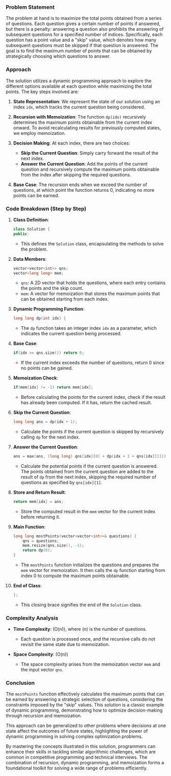 ### Problem Statement

The problem at hand is to maximize the total points obtained from a series of questions. Each question gives a certain number of points if answered, but there is a penalty: answering a question also prohibits the answering of subsequent questions for a specified number of indices. Specifically, each question has a point value and a "skip" value, which denotes how many subsequent questions must be skipped if that question is answered. The goal is to find the maximum number of points that can be obtained by strategically choosing which questions to answer.

### Approach

The solution utilizes a dynamic programming approach to explore the different options available at each question while maximizing the total points. The key steps involved are:

1. **State Representation**: We represent the state of our solution using an index `idx`, which tracks the current question being considered.

2. **Recursion with Memoization**: The function `dp(idx)` recursively determines the maximum points obtainable from the current index onward. To avoid recalculating results for previously computed states, we employ memoization.

3. **Decision Making**: At each index, there are two choices:
   - **Skip the Current Question**: Simply carry forward the result of the next index.
   - **Answer the Current Question**: Add the points of the current question and recursively compute the maximum points obtainable from the index after skipping the required questions.

4. **Base Case**: The recursion ends when we exceed the number of questions, at which point the function returns 0, indicating no more points can be earned.

### Code Breakdown (Step by Step)

1. **Class Definition**:
   ```cpp
   class Solution {
   public:
   ```
   - This defines the `Solution` class, encapsulating the methods to solve the problem.

2. **Data Members**:
   ```cpp
   vector<vector<int>> qns;
   vector<long long> mem;
   ```
   - `qns`: A 2D vector that holds the questions, where each entry contains the points and the skip count.
   - `mem`: A vector for memoization that stores the maximum points that can be obtained starting from each index.

3. **Dynamic Programming Function**:
   ```cpp
   long long dp(int idx) {
   ```
   - The `dp` function takes an integer index `idx` as a parameter, which indicates the current question being processed.

4. **Base Case**:
   ```cpp
   if(idx >= qns.size()) return 0;
   ```
   - If the current index exceeds the number of questions, return 0 since no points can be gained.

5. **Memoization Check**:
   ```cpp
   if(mem[idx] != -1) return mem[idx];
   ```
   - Before calculating the points for the current index, check if the result has already been computed. If it has, return the cached result.

6. **Skip the Current Question**:
   ```cpp
   long long ans = dp(idx + 1);
   ```
   - Calculate the points if the current question is skipped by recursively calling `dp` for the next index.

7. **Answer the Current Question**:
   ```cpp
   ans = max(ans, (long long) qns[idx][0] + dp(idx + 1 + qns[idx][1]));
   ```
   - Calculate the potential points if the current question is answered. The points obtained from the current question are added to the result of `dp` from the next index, skipping the required number of questions as specified by `qns[idx][1]`.

8. **Store and Return Result**:
   ```cpp
   return mem[idx] = ans;
   ```
   - Store the computed result in the `mem` vector for the current index before returning it.

9. **Main Function**:
   ```cpp
   long long mostPoints(vector<vector<int>>& questions) {
       qns = questions;
       mem.resize(qns.size(), -1);
       return dp(0);
   }
   ```
   - The `mostPoints` function initializes the questions and prepares the `mem` vector for memoization. It then calls the `dp` function starting from index 0 to compute the maximum points obtainable.

10. **End of Class**:
    ```cpp
    };
    ```
    - This closing brace signifies the end of the `Solution` class.

### Complexity Analysis

- **Time Complexity**: \(O(n)\), where \(n\) is the number of questions.
  - Each question is processed once, and the recursive calls do not revisit the same state due to memoization.

- **Space Complexity**: \(O(n)\)
  - The space complexity arises from the memoization vector `mem` and the input vector `qns`.

### Conclusion

The `mostPoints` function effectively calculates the maximum points that can be earned by answering a strategic selection of questions, considering the constraints imposed by the "skip" values. This solution is a classic example of dynamic programming, demonstrating how to optimize decision-making through recursion and memoization.

This approach can be generalized to other problems where decisions at one state affect the outcomes of future states, highlighting the power of dynamic programming in solving complex optimization problems.

By mastering the concepts illustrated in this solution, programmers can enhance their skills in tackling similar algorithmic challenges, which are common in competitive programming and technical interviews. The combination of recursion, dynamic programming, and memoization forms a foundational toolkit for solving a wide range of problems efficiently.